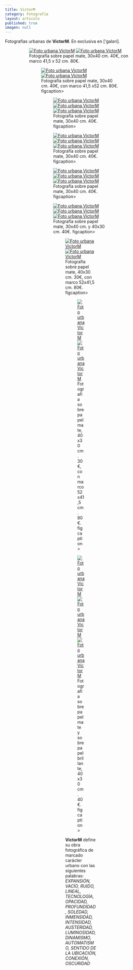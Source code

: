 ```yaml
---
title: VictorM
category: Fotografía
layout: articulo
published: true
imagen: null
---
```

Fotografías urbanas de **VictorM**. En exclusiva en ['galəri].

<figure class="half">
<figure>
	<a href="/images/victorm/FotVM01.jpg"><img src="/images/victorm/FotVM01.jpg" alt="Foto urbana VictorM"></a>
	<a href="/images/victorm/FotVM02.jpg"><img src="/images/victorm/FotVM02.jpg" alt="Foto urbana VictorM"></a>
<figcaption>Fotografía sobre papel mate, 30x40 cm. 40€, con marco 41,5 x 52 cm. 80€. </figcaption>
</figure>

<figure class="half">
<figure>
	<a href="/images/victorm/FotVM03.jpg"><img src="/images/victorm/FotVM03.jpg" alt="Foto urbana VictorM"></a>
	<a href="/images/victorm/FotVM04.jpg"><img src="/images/victorm/FotVM04.jpg" alt="Foto urbana VictorM"></a>
<figcaption>Fotografía sobre papel mate, 30x40 cm. 40€, con marco 41,5 x52 cm. 80€. figcaption>
</figure>

<figure class="half">
<figure class="third">	
	<a href="/images/victorm/FotVM12.jpg"><img src="/images/victorm/FotVM12.jpg" alt="Foto urbana VictorM"></a>
	<a href="/images/victorm/FotVM11.jpg"><img src="/images/victorm/FotVM11.jpg" alt="Foto urbana VictorM"></a>
	<a href="/images/victorm/FotVM13.jpg"><img src="/images/victorm/FotVM13.jpg" alt="Foto urbana VictorM"></a>
<figcaption>Fotografía sobre papel mate, 30x40 cm. 40€. figcaption>
</figure>

<figure class="third">	
	<a href="/images/victorm/FotVM17.jpg"><img src="/images/victorm/FotVM17.jpg" alt="Foto urbana VictorM"></a>
	<a href="/images/victorm/FotVM09.jpg"><img src="/images/victorm/FotVM09.jpg" alt="Foto urbana VictorM"></a>
	<a href="/images/victorm/FotVM14.jpg"><img src="/images/victorm/FotVM14.jpg" alt="Foto urbana VictorM"></a>
<figcaption>Fotografía sobre papel mate, 30x40 cm. 40€. figcaption>
</figure>

<figure class="third">	
	<a href="/images/victorm/FotVM16.jpg"><img src="/images/victorm/FotVM16.jpg" alt="Foto urbana VictorM"></a>
	<a href="/images/victorm/FotVM19.jpg"><img src="/images/victorm/FotVM19.jpg" alt="Foto urbana VictorM"></a>
	<a href="/images/victorm/FotVM22.jpg"><img src="/images/victorm/FotVM22.jpg" alt="Foto urbana VictorM"></a>
<figcaption>Fotografía sobre papel mate, 30x40 cm. 40€. figcaption>
</figure>

<figure class="third">	
	<a href="/images/victorm/FotVM23.jpg"><img src="/images/victorm/FotVM23.jpg" alt="Foto urbana VictorM"></a>
	<a href="/images/victorm/FotVM20.jpg"><img src="/images/victorm/FotVM20.jpg" alt="Foto urbana VictorM"></a>
	<a href="/images/victorm/FotVM15.jpg"><img src="/images/victorm/FotVM15.jpg" alt="Foto urbana VictorM"></a>
<figcaption>Fotografía sobre papel mate, 30x40 cm. y 40x30 cm. 40€. figcaption>
</figure>

<figure class="half">
<figure>
	<a href="/images/victorm/FotVM05.jpg"><img src="/images/victorm/FotVM05.jpg" alt="Foto urbana VictorM"></a>
	<a href="/images/victorm/FotVM06.jpg"><img src="/images/victorm/FotVM06.jpg" alt="Foto urbana VictorM"></a>
<figcaption>Fotografía sobre papel mate, 40x30 cm. 30€, con marco 52x41,5 cm. 80€. figcaption>
</figure>

<figure class="half">
<figure>
	<a href="/images/victorm/FotVM07.jpg"><img src="/images/victorm/FotVM07.jpg" alt="Foto urbana VictorM"></a>
	<a href="/images/victorm/FotVM08.jpg"><img src="/images/victorm/FotVM08.jpg" alt="Foto urbana VictorM"></a>
<figcaption>Fotografía sobre papel mate, 40x30 cm. 30€, con marco 52x41,5 cm. 80€. figcaption>
</figure>

<figure class="third">	
	<a href="/images/victorm/FotVM10.jpg"><img src="/images/victorm/FotVM10.jpg" alt="Foto urbana VictorM"></a>
	<a href="/images/victorm/FotVM21.jpg"><img src="/images/victorm/FotVM21.jpg" alt="Foto urbana VictorM"></a>
	<a href="/images/victorm/FotVM24.jpg"><img src="/images/victorm/FotVM24.jpg" alt="Foto urbana VictorM"></a>
<figcaption>Fotografía sobre papel mate y sobre papel brillante, 40x30 cm. 40€. figcaption>
</figure>

**VictorM** define su obra fotográfica de marcado carácter urbano con las siguientes palabras: _EXPANSIÓN, VACÍO, RUIDO, LINEAL, TECNOLOGÍA, OPACIDAD, PROFUNDIDAD, SOLEDAD, INMENSIDAD, INTENSIDAD, AUSTERIDAD, LUMINOSIDAD, DINAMISMO, AUTOMATISMO, SENTIDO DE LA UBICACIÓN, CONEXIÓN, OSCURIDAD_

